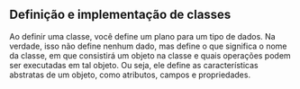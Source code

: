 ## **Definição e implementação de classes**
Ao definir uma classe, você define um plano para um tipo de dados. Na verdade, isso não define nenhum dado, mas define o que significa o nome da classe, em que consistirá um objeto na classe e quais operações podem ser executadas em tal objeto. 
Ou seja, ele define as características abstratas de um objeto, como atributos, campos e propriedades.
